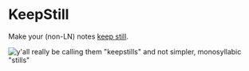 # KeepStill
Make your (non-LN) notes [keep still](https://youtu.be/dntaPda-QfE?t=47).

![y'all really be calling them "keepstills" and not simpler, monosyllabic "stills"](https://xn--gi8h6v.tk/Lolicon/Quaver_Profile/raw/branch/master/simpler_monosyllabic_stills.png)
